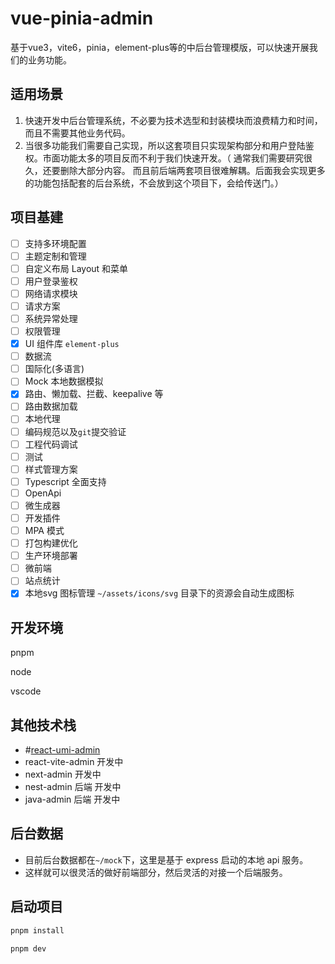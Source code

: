 # vue-pinia-admin

基于vue3，vite6，pinia，element-plus等的中后台管理模版，可以快速开展我们的业务功能。

## 适用场景

1. 快速开发中后台管理系统，不必要为技术选型和封装模块而浪费精力和时间，而且不需要其他业务代码。
2. 当很多功能我们需要自己实现，所以这套项目只实现架构部分和用户登陆鉴权。市面功能太多的项目反而不利于我们快速开发。（ 通常我们需要研究很久，还要删除大部分内容。 而且前后端两套项目很难解耦。后面我会实现更多的功能包括配套的后台系统，不会放到这个项目下，会给传送门。）

## 项目基建

- [ ] 支持多环境配置
- [ ] 主题定制和管理
- [ ] 自定义布局 Layout 和菜单
- [ ] 用户登录鉴权
- [ ] 网络请求模块
- [ ] 请求方案
- [ ] 系统异常处理
- [ ] 权限管理
- [x] UI 组件库 `element-plus`
- [ ] 数据流
- [ ] 国际化(多语言)
- [ ] Mock 本地数据模拟
- [x] 路由、懒加载、拦截、keepalive 等
- [ ] 路由数据加载
- [ ] 本地代理
- [ ] 编码规范以及`git`提交验证
- [ ] 工程代码调试
- [ ] 测试
- [ ] 样式管理方案
- [ ] Typescript 全面支持
- [ ] OpenApi
- [ ] 微生成器
- [ ] 开发插件
- [ ] MPA 模式
- [ ] 打包构建优化
- [ ] 生产环境部署
- [ ] 微前端
- [ ] 站点统计
- [x] 本地svg 图标管理 `~/assets/icons/svg` 目录下的资源会自动生成图标

## 开发环境

pnpm

node

vscode

## 其他技术栈

- #[react-umi-admin](https://github.com/GavinBirkhoff/react-umi-admin)
- react-vite-admin 开发中
- next-admin 开发中
- nest-admin 后端 开发中
- java-admin 后端 开发中

## 后台数据

- 目前后台数据都在`~/mock`下，这里是基于 express 启动的本地 api 服务。
- 这样就可以很灵活的做好前端部分，然后灵活的对接一个后端服务。

## 启动项目

```bash
pnpm install

pnpm dev
```
